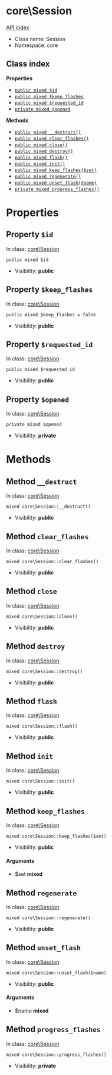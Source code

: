 # core\Session
[API index](../API-index.md)






* Class name: Session
* Namespace: core




## Class index

**Properties**
* [`public mixed $id`](#property-id)
* [`public mixed $keep_flashes`](#property-keep_flashes)
* [`public mixed $requested_id`](#property-requested_id)
* [`private mixed $opened`](#property-opened)

**Methods**
* [`public mixed __destruct()`](#method-__destruct)
* [`public mixed clear_flashes()`](#method-clear_flashes)
* [`public mixed close()`](#method-close)
* [`public mixed destroy()`](#method-destroy)
* [`public mixed flash()`](#method-flash)
* [`public mixed init()`](#method-init)
* [`public mixed keep_flashes($set)`](#method-keep_flashes)
* [`public mixed regenerate()`](#method-regenerate)
* [`public mixed unset_flash($name)`](#method-unset_flash)
* [`private mixed progress_flashes()`](#method-progress_flashes)







# Properties


## Property `$id`
In class: [core\Session](#top)

```
public mixed $id
```





* Visibility: **public**


## Property `$keep_flashes`
In class: [core\Session](#top)

```
public mixed $keep_flashes = false
```





* Visibility: **public**


## Property `$requested_id`
In class: [core\Session](#top)

```
public mixed $requested_id
```





* Visibility: **public**


## Property `$opened`
In class: [core\Session](#top)

```
private mixed $opened
```





* Visibility: **private**


# Methods


## Method `__destruct`
In class: [core\Session](#top)

```
mixed core\Session::__destruct()
```





* Visibility: **public**






## Method `clear_flashes`
In class: [core\Session](#top)

```
mixed core\Session::clear_flashes()
```





* Visibility: **public**






## Method `close`
In class: [core\Session](#top)

```
mixed core\Session::close()
```





* Visibility: **public**






## Method `destroy`
In class: [core\Session](#top)

```
mixed core\Session::destroy()
```





* Visibility: **public**






## Method `flash`
In class: [core\Session](#top)

```
mixed core\Session::flash()
```





* Visibility: **public**






## Method `init`
In class: [core\Session](#top)

```
mixed core\Session::init()
```





* Visibility: **public**






## Method `keep_flashes`
In class: [core\Session](#top)

```
mixed core\Session::keep_flashes($set)
```





* Visibility: **public**

#### Arguments

* $set **mixed**






## Method `regenerate`
In class: [core\Session](#top)

```
mixed core\Session::regenerate()
```





* Visibility: **public**






## Method `unset_flash`
In class: [core\Session](#top)

```
mixed core\Session::unset_flash($name)
```





* Visibility: **public**

#### Arguments

* $name **mixed**






## Method `progress_flashes`
In class: [core\Session](#top)

```
mixed core\Session::progress_flashes()
```





* Visibility: **private**





